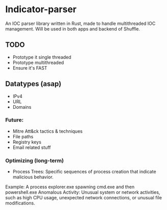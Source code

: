# Indicator-parser
An IOC parser library written in Rust, made to handle multithreaded IOC management. Will be used in both apps and backend of Shuffle.

## TODO
- Prototype it single threaded
- Prototype multithreaded
- Ensure it's FAST

## Datatypes (asap)
- IPv4
- URL
- Domains

### Future: 
- Mitre Att&ck tactics & techniques
- File paths
- Registry keys
- Email related stuff

### Optimizing (long-term)
- Process Trees: Specific sequences of process creation that indicate malicious behavior.

Example: A process explorer.exe spawning cmd.exe and then powershell.exe
Anomalous Activity: Unusual system or network activities, such as high CPU usage, unexpected network connections, or unusual file modifications.

